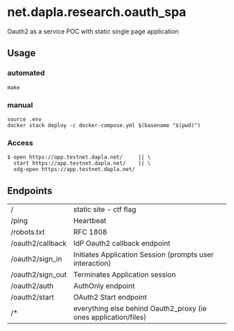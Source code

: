 # net.dapla.research.oauth_spa
Oauth2 as a service POC with static single page application


## Usage

### automated
```
make

```

### manual
```
source .env
docker stack deploy -c docker-compose.yml $(basename "$(pwd)")
```

### Access
```
$ open https://app.testnet.dapla.net/     || \
  start https://app.testnet.dapla.net/    || \
  xdg-open https://app.testnet.dapla.net/
```

## Endpoints

| | |
|-|-|
| / | static site - ctf flag |
| /ping | Heartbeat |
| /robots.txt | RFC 1808 |
| /oauth2/callback | IdP Oauth2 callback endpoint |
| /oauth2/sign_in | Initiates Application Session (prompts user interaction) |
| /oauth2/sign_out | Terminates Application session |
| /oauth2/auth | AuthOnly endpoint |
| /oauth2/start | OAuth2 Start endpoint |
| /* | everything else behind Oauth2_proxy (ie ones application/files) |
